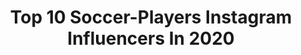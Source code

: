 ---
title: Top 10 Soccer-Players Instagram Influencers In 2020
description: >-
  Find top soccer-players Instagram influencers in 2020. Most popular hashtags: #stayhome #tbt #photography #stayhealthy.
platform: Instagram
profiles:
  - username: "jacob_2010_mejia"
    fullname: >-
      𝓙𝓪𝓬𝓸𝓫👍🏻🤘🏻🇲🇽
    location: "United States"
    followers: 10152
    engagement: 1318
    commentsToLikes: 0.078056
    avatar: "https://scontent-lga3-1.cdninstagram.com/v/t51.2885-19/s320x320/88228385_2622834974653420_3920856991475433472_n.jpg?_nc_ht=scontent-lga3-1.cdninstagram.com&_nc_ohc=jy4H5PQBgwsAX8nybfs&oh=2b12ff1cb46db277e853f20be69f605a&oe=5EA716E6"
    verified: false
    hashtags: "#handsomeboys, #aburrimiento, #jacobaguilera, #stayathome"
  - username: "luisinho___10"
    fullname: >-
      Luis Felipe Rezende
    location: "Brazil"
    followers: 2314
    engagement: 2256
    commentsToLikes: 0.131265
    avatar: "https://scontent-lhr8-1.cdninstagram.com/v/t51.2885-19/s320x320/90527532_205718980662849_1533823866118340608_n.jpg?_nc_ht=scontent-lhr8-1.cdninstagram.com&_nc_ohc=n-wk1cptBjoAX-nkLXH&oh=802debdec40a92de7b350909acaa3109&oe=5EBB0597"
    verified: false
    hashtags: ""
  - username: "dcgomes12"
    fullname: >-
      Diogo Campos
    location: "Brazil"
    followers: 77846
    engagement: 2993
    commentsToLikes: 0.027729
    avatar: "https://scontent-amt2-1.cdninstagram.com/v/t51.2885-19/s320x320/81248194_774924826352503_8525731818836590592_n.jpg?_nc_ht=scontent-amt2-1.cdninstagram.com&_nc_ohc=ZyC9I9spRyEAX_rzzy2&oh=b9a4f6633a17f3ffc85e788db8dc7e20&oe=5EB935BF"
    verified: false
    hashtags: "#borneofc, #samarinda, #manyalaaaaa, #vapo"
  - username: "wil_trapp"
    fullname: >-
      Wil Trapp
    location: ""
    followers: 24515
    engagement: 1006
    commentsToLikes: 0.028219
    avatar: "https://scontent-lhr8-1.cdninstagram.com/v/t51.2885-19/s320x320/88197154_221326282387121_1166246305635237888_n.jpg?_nc_ht=scontent-lhr8-1.cdninstagram.com&_nc_ohc=JgAE-_9ZH1oAX9fkeLW&oh=4f1946bab8c5d9fce01cead277736435&oe=5EBA7B17"
    verified: true
    hashtags: "#intermiamicf, #history, #miami, #bendthecurve"
  - username: "ahmad_mohamadii"
    fullname: >-
      Thank God☝️
    location: "Iran"
    followers: 4463
    engagement: 1822
    commentsToLikes: 0.104191
    avatar: "https://scontent-ams4-1.cdninstagram.com/v/t51.2885-19/s320x320/81091656_174355827005442_3496422928805789696_n.jpg?_nc_ht=scontent-ams4-1.cdninstagram.com&_nc_ohc=FETUD5NAclcAX8vrcPL&oh=8f9a2778894e6c7ea7caf41ebb99207e&oe=5EB60F28"
    verified: false
    hashtags: "#styleoftheday, #stayhome, #stayathome, #style"
  - username: "______a_r_j_u_n______"
    fullname: >-
      Arjun sathyan
    location: "India"
    followers: 10988
    engagement: 694
    commentsToLikes: 0.118221
    avatar: "https://scontent-ams4-1.cdninstagram.com/v/t51.2885-19/s320x320/92462608_584418622171458_8882654561890729984_n.jpg?_nc_ht=scontent-ams4-1.cdninstagram.com&_nc_ohc=Lxg03nDp0i0AX-ZhPMz&oh=83bb644a3bf37d29f439d886ed8a8ac0&oe=5EBB179C"
    verified: false
    hashtags: "#ridersofkerala, #mobilephotographyindia, #mobiledit, #mthelmets"
  - username: "a_knight13"
    fullname: >-
      Amal Knight
    location: "United States"
    followers: 2343
    engagement: 3151
    commentsToLikes: 0.059896
    avatar: "https://scontent-ams4-1.cdninstagram.com/v/t51.2885-19/s320x320/67271909_322121658667240_4499865380939890688_n.jpg?_nc_ht=scontent-ams4-1.cdninstagram.com&_nc_ohc=smqNiJ3MFvIAX871cRz&oh=6aa0030e3f0823bba001c6b81e35a4b8&oe=5ED123EE"
    verified: false
    hashtags: "#golambassadors, #ateam, #gkunion, #arquero"
  - username: "juliangressel"
    fullname: >-
      Julian Gressel
    location: "United States"
    followers: 29536
    engagement: 1358
    commentsToLikes: 0.020089
    avatar: "https://scontent-ams4-1.cdninstagram.com/v/t51.2885-19/s320x320/83664309_192861381862987_3943999787094769664_n.jpg?_nc_ht=scontent-ams4-1.cdninstagram.com&_nc_ohc=iHoV5SQd1C0AX-vnOKH&oh=0aaaea25ed57cfd99455c5223ffa2c3f&oe=5EB8C2A4"
    verified: true
    hashtags: "#dmv, #volta, #dcu, #mlscupplayoffs"
  - username: "ayoub_elkaabii"
    fullname: >-
      Ayoub El Kaabi
    location: "Morocco"
    followers: 100895
    engagement: 1311
    commentsToLikes: 0.014267
    avatar: "https://scontent-ort2-1.cdninstagram.com/v/t51.2885-19/s320x320/82125368_176671233584549_4882783885999472640_n.jpg?_nc_ht=scontent-ort2-1.cdninstagram.com&_nc_ohc=ri_hvrxvlRIAX9-C7cw&oh=0b46e127dfc0abe8384295490d72aa48&oe=5EB9CFFF"
    verified: false
    hashtags: ""
  - username: "dtenenbaum19"
    fullname: >-
      Daniel Tenenbaum
    location: "Brazil"
    followers: 11067
    engagement: 1743
    commentsToLikes: 0.050357
    avatar: "https://scontent-ams4-1.cdninstagram.com/v/t51.2885-19/s320x320/20398944_167715660439938_712806546404278272_a.jpg?_nc_ht=scontent-ams4-1.cdninstagram.com&_nc_ohc=ySCttHjdFFYAX-W5N-7&oh=59692e69ea15a7637c373ffb7eac472a&oe=5EB87139"
    verified: false
    hashtags: "#preseason, #cleansheet, #shalomgame, #practise"
---